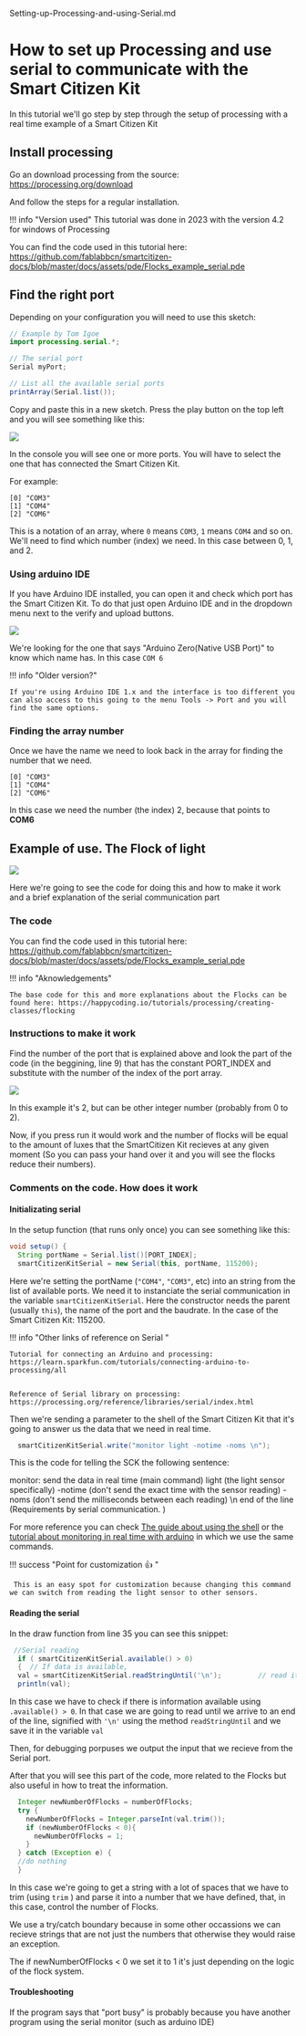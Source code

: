 Setting-up-Processing-and-using-Serial.md

# How to set up Processing and use serial to communicate with the Smart Citizen Kit

In this tutorial we'll go step by step through the setup of processing with a real time example of a Smart Citizen Kit

## Install processing

Go an download processing from the source: 
https://processing.org/download

And follow the steps for a regular installation. 



!!! info "Version used"
    This tutorial was done in 2023 with the version 4.2 for windows of Processing
    
    
You can find the code used in this tutorial here: https://github.com/fablabbcn/smartcitizen-docs/blob/master/docs/assets/pde/Flocks_example_serial.pde
    
    
## Find the right port

Depending on your configuration you will need to use this sketch:

```java 
// Example by Tom Igoe
import processing.serial.*;

// The serial port
Serial myPort;       

// List all the available serial ports
printArray(Serial.list());
```

Copy and paste this in a new sketch. Press the play button on the top left and you will see something like this:

![](https://i.imgur.com/ZzrBN5o.png)

In the console you will see one or more ports. You will have to select the one that has connected the Smart Citizen Kit.

For example:

```
[0] "COM3"
[1] "COM4"
[2] "COM6"
```

This is a notation of an array, where `0` means `COM3`, `1` means `COM4` and so on. We'll need to find which number (index) we need. In this case between 0, 1, and 2. 

### Using arduino IDE

If you have Arduino IDE installed, you can open it and check which port has the Smart Citizen Kit. To do that just open Arduino IDE and in the dropdown menu next to the verify and upload buttons. 

![](https://i.imgur.com/rqovYXy.png)

We're looking for the one that says "Arduino Zero(Native USB Port)" to know which name has. In this case `COM 6`

!!! info "Older version?"

    If you're using Arduino IDE 1.x and the interface is too different you can also access to this going to the menu Tools -> Port and you will find the same options. 

### Finding the array number

Once we have the name we need to look back in the array for finding the number that we need.

```
[0] "COM3"
[1] "COM4"
[2] "COM6"
```

In this case we need the number (the index) 2, because that points to **COM6**

## Example of use. The Flock of light

![](https://media.giphy.com/media/b5KYsvAUlcFDn1pyyj/giphy.gif)


Here we're going to see the code for doing this and how to make it work and a brief explanation of the serial communication part 

### The code

You can find the code used in this tutorial here: https://github.com/fablabbcn/smartcitizen-docs/blob/master/docs/assets/pde/Flocks_example_serial.pde

!!! info "Aknowledgements"

    The base code for this and more explanations about the Flocks can be found here: https://happycoding.io/tutorials/processing/creating-classes/flocking 

### Instructions to make it work

Find the number of the port that is explained above and look the part of the code (in the beggining, line 9) that has the constant PORT_INDEX and substitute with the number of the index of the port array. 


![](https://i.imgur.com/5MqGSL0.png)

In this example it's 2, but can be other integer number (probably from 0 to 2).


Now, if you press run it would work and the number of flocks will be equal to the amount of luxes that the SmartCitizen Kit recieves at any given moment (So you can pass your hand over it and you will see the flocks reduce their numbers). 

### Comments on the code. How does it work

#### Initializating serial

In the setup function (that runs only once) you can see something like this:

```java 
void setup() {
  String portName = Serial.list()[PORT_INDEX]; 
  smartCitizenKitSerial = new Serial(this, portName, 115200);
```

   Here we're setting the portName (`"COM4"`, `"COM3"`, etc) into an string from the list of available ports. We need it to instanciate the serial communication in the variable `smartCitizenKitSerial`. Here the constructor needs the parent (usually `this`), the name of the port and the baudrate. In the case of the Smart Citizen Kit: 115200. 
   
   
   !!! info "Other links of reference on Serial "


    Tutorial for connecting an Arduino and processing:  https://learn.sparkfun.com/tutorials/connecting-arduino-to-processing/all
    
    
    Reference of Serial library on processing: 
    https://processing.org/reference/libraries/serial/index.html
    
   
   Then we're sending a parameter to the shell of the Smart Citizen Kit that it's going to answer us the data that we need in real time. 

```java 
  smartCitizenKitSerial.write("monitor light -notime -noms \n");
```

   This is the code for telling the SCK the following sentence:
   
   monitor: send the data in real time (main command)
       light (the light sensor specifically) 
       -notime (don't send the exact time with the sensor reading) 
       -noms (don't send the milliseconds between each reading)
    \n end of the line (Requirements by serial communication. )
    
 For more reference you can check [The guide about using the shell](https://docs.smartcitizen.me/Guides/getting%20started/Using%20the%20Shell/#set-recording-and-publication-intervals) or the [tutorial about monitoring in real time with arduino](https://docs.smartcitizen.me/Resources/Tutorials/Arduino%20Serial/#connect-to-your-kit) in which we use the same commands. 

 
 !!! success "Point  for customization :+1: "
 
     This is an easy spot for customization because changing this command we can switch from reading the light sensor to other sensors. 
     
#### Reading the serial

In the draw function from line 35 you can see this snippet:
```java 
 //Serial reading
  if ( smartCitizenKitSerial.available() > 0) 
  {  // If data is available,
  val = smartCitizenKitSerial.readStringUntil('\n');         // read it and store it in val
  println(val);

```
    
In this case we have to check if there is information available using `.available() > 0`. In that case we are going to read until we arrive to an end of the line, signified with `'\n'` using the method `readStringUntil` and we save it in the variable `val`

Then, for debugging porpuses we output the input that we recieve from the Serial port. 

After that you will see this part of the code, more related to the Flocks but also useful in how to treat the information. 

```java 
  Integer newNumberOfFlocks = numberOfFlocks;
  try {
    newNumberOfFlocks = Integer.parseInt(val.trim());
    if (newNumberOfFlocks < 0){
      newNumberOfFlocks = 1;
    }
  } catch (Exception e) {
  //do nothing   
  }
```

In this case we're going to get a string with a lot of spaces that we have to trim (using `trim` ) and parse it into a number that we have defined, that, in this case, control the number of Flocks. 

We use a try/catch boundary because in some other occassions we can recieve strings that are not just the numbers that otherwise they would raise an exception. 

The if newNumberOfFlocks < 0 we set it to 1 it's just depending on the logic of the flock system. 


#### Troubleshooting

If the program says that "port busy" is probably because you have another program using the serial monitor (such as arduino IDE)
